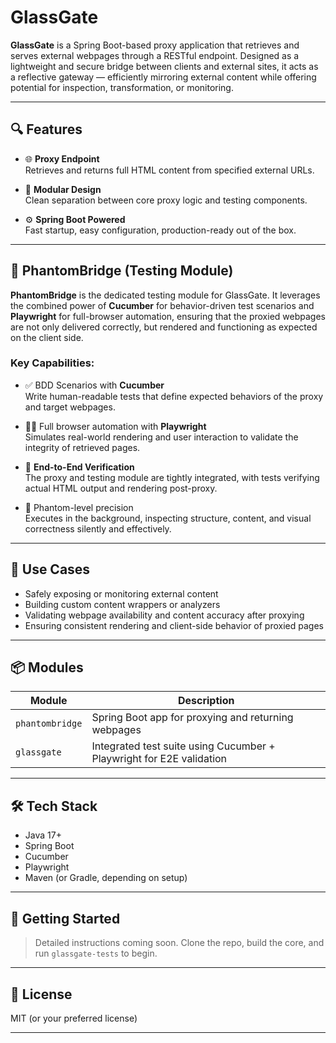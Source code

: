 # GlassGate

**GlassGate** is a Spring Boot-based proxy application that retrieves and serves external webpages through a RESTful endpoint. Designed as a lightweight and secure bridge between clients and external sites, it acts as a reflective gateway — efficiently mirroring external content while offering potential for inspection, transformation, or monitoring.

---

## 🔍 Features

- 🌐 **Proxy Endpoint**  
  Retrieves and returns full HTML content from specified external URLs.

- 🧩 **Modular Design**  
  Clean separation between core proxy logic and testing components.

- ⚙️ **Spring Boot Powered**  
  Fast startup, easy configuration, production-ready out of the box.

---

## 🧪 PhantomBridge (Testing Module)

**PhantomBridge** is the dedicated testing module for GlassGate. It leverages the combined power of **Cucumber** for behavior-driven test scenarios and **Playwright** for full-browser automation, ensuring that the proxied webpages are not only delivered correctly, but rendered and functioning as expected on the client side.

### Key Capabilities:

- ✅ BDD Scenarios with **Cucumber**  
  Write human-readable tests that define expected behaviors of the proxy and target webpages.

- 🕵️‍♂️ Full browser automation with **Playwright**  
  Simulates real-world rendering and user interaction to validate the integrity of retrieved pages.

- 🔗 **End-to-End Verification**  
  The proxy and testing module are tightly integrated, with tests verifying actual HTML output and rendering post-proxy.

- 👻 Phantom-level precision  
  Executes in the background, inspecting structure, content, and visual correctness silently and effectively.

---

## 🚀 Use Cases

- Safely exposing or monitoring external content
- Building custom content wrappers or analyzers
- Validating webpage availability and content accuracy after proxying
- Ensuring consistent rendering and client-side behavior of proxied pages

---

## 📦 Modules

| Module               | Description                                                    |
|----------------------|----------------------------------------------------------------|
| `phantombridge`     | Spring Boot app for proxying and returning webpages           |
| `glassgate`| Integrated test suite using Cucumber + Playwright for E2E validation |

---

## 🛠️ Tech Stack

- Java 17+
- Spring Boot
- Cucumber
- Playwright
- Maven (or Gradle, depending on setup)

---

## 🧭 Getting Started

> Detailed instructions coming soon. Clone the repo, build the core, and run `glassgate-tests` to begin.

---

## 📄 License

MIT (or your preferred license)

---
